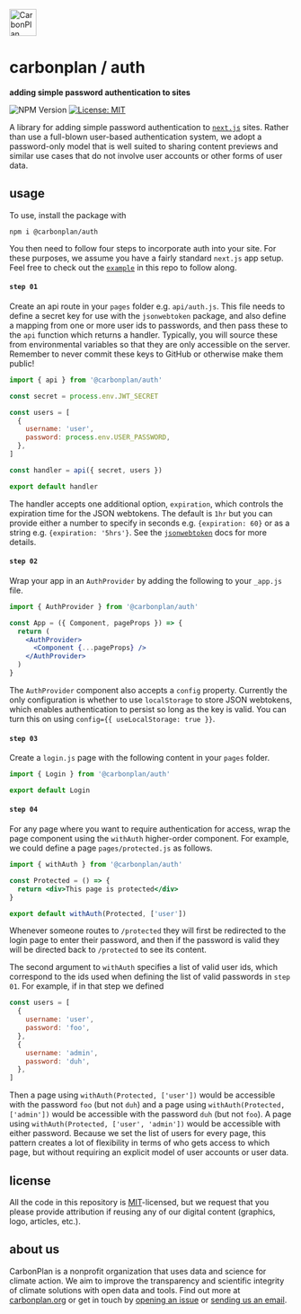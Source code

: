<p align="left" >
<a href='https://carbonplan.org'>
<picture>
  <source media="(prefers-color-scheme: dark)" srcset="https://carbonplan-assets.s3.amazonaws.com/monogram/light-small.png">
  <img alt="CarbonPlan monogram." height="48" src="https://carbonplan-assets.s3.amazonaws.com/monogram/dark-small.png">
</picture>
</a>
</p>

# carbonplan / auth

**adding simple password authentication to sites**

![NPM Version](https://img.shields.io/npm/v/@carbonplan/auth)
[![License: MIT](https://img.shields.io/badge/License-MIT-blue.svg)](https://opensource.org/licenses/MIT)

A library for adding simple password authentication to [`next.js`](https://github.com/vercel/next) sites. Rather than use a full-blown user-based authentication system, we adopt a password-only model that is well suited to sharing content previews and similar use cases that do not involve user accounts or other forms of user data.

## usage

To use, install the package with

```
npm i @carbonplan/auth
```

You then need to follow four steps to incorporate auth into your site. For these purposes, we assume you have a fairly standard `next.js` app setup. Feel free to check out the [`example`](/example) in this repo to follow along.

#### `step 01`

Create an api route in your `pages` folder e.g. `api/auth.js`. This file needs to define a secret key for use with the `jsonwebtoken` package, and also define a mapping from one or more user ids to passwords, and then pass these to the `api` function which returns a handler. Typically, you will source these from environmental variables so that they are only accessible on the server. Remember to never commit these keys to GitHub or otherwise make them public!

```js
import { api } from '@carbonplan/auth'

const secret = process.env.JWT_SECRET

const users = [
  {
    username: 'user',
    password: process.env.USER_PASSWORD,
  },
]

const handler = api({ secret, users })

export default handler
```

The handler accepts one additional option, `expiration`, which controls the expiration time for the JSON webtokens. The default is `1hr` but you can provide either a number to specify in seconds e.g. `{expiration: 60}` or as a string e.g. `{expiration: '5hrs'}`. See the [`jsonwebtoken`](https://github.com/auth0/node-jsonwebtoken#readme) docs for more details.

#### `step 02`

Wrap your app in an `AuthProvider` by adding the following to your `_app.js` file.

```jsx
import { AuthProvider } from '@carbonplan/auth'

const App = ({ Component, pageProps }) => {
  return (
    <AuthProvider>
      <Component {...pageProps} />
    </AuthProvider>
  )
}
```

The `AuthProvider` component also accepts a `config` property. Currently the only configuration is whether to use `localStorage` to store JSON webtokens, which enables authentication to persist so long as the key is valid. You can turn this on using `config={{ useLocalStorage: true }}`.

#### `step 03`

Create a `login.js` page with the following content in your `pages` folder.

```jsx
import { Login } from '@carbonplan/auth'

export default Login
```

#### `step 04`

For any page where you want to require authentication for access, wrap the page component using the `withAuth` higher-order component. For example, we could define a page `pages/protected.js` as follows.

```jsx
import { withAuth } from '@carbonplan/auth'

const Protected = () => {
  return <div>This page is protected</div>
}

export default withAuth(Protected, ['user'])
```

Whenever someone routes to `/protected` they will first be redirected to the login page to enter their password, and then if the password is valid they will be directed back to `/protected` to see its content.

The second argument to `withAuth` specifies a list of valid user ids, which correspond to the ids used when defining the list of valid passwords in `step 01`. For example, if in that step we defined

```js
const users = [
  {
    username: 'user',
    password: 'foo',
  },
  {
    username: 'admin',
    password: 'duh',
  },
]
```

Then a page using `withAuth(Protected, ['user'])` would be accessible with the password `foo` (but not `duh`) and a page using `withAuth(Protected, ['admin'])` would be accessible with the password `duh` (but not `foo`). A page using `withAuth(Protected, ['user', 'admin'])` would be accessible with either password. Because we set the list of users for every page, this pattern creates a lot of flexibility in terms of who gets access to which page, but without requiring an explicit model of user accounts or user data.

## license

All the code in this repository is [MIT](https://choosealicense.com/licenses/mit/)-licensed, but we request that you please provide attribution if reusing any of our digital content (graphics, logo, articles, etc.).

## about us

CarbonPlan is a nonprofit organization that uses data and science for climate action. We aim to improve the transparency and scientific integrity of climate solutions with open data and tools. Find out more at [carbonplan.org](https://carbonplan.org/) or get in touch by [opening an issue](https://github.com/carbonplan/auth/issues/new) or [sending us an email](mailto:hello@carbonplan.org).
